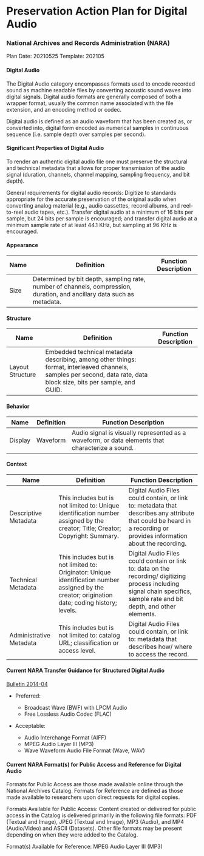 # Preservation Action Plan for Digital Audio
### National Archives and Records Administration (NARA)

Plan Date: 20210525
Template: 202105

#### Digital Audio
The Digital Audio category encompasses formats used to encode recorded sound as machine readable files by converting acoustic sound waves into digital signals. Digital audio formats are generally composed of both a wrapper format, usually the common name associated with the file extension, and an encoding method or codec.

Digital audio is defined as an audio waveform that has been created as, or converted into, digital form encoded as numerical samples in continuous sequence (i.e. sample depth over samples per second).
#### Significant Properties of Digital Audio
To render an authentic digital audio file one must preserve the structural and technical metadata that allows for proper transmission of the audio signal (duration, channels, channel mapping, sampling frequency, and bit depth).

General requirements for digital audio records: Digitize to standards appropriate for the accurate preservation of the original audio when converting analog material (e.g., audio cassettes, record albums, and reel-to-reel audio tapes, etc.). Transfer digital audio at a minimum of 16 bits per
sample, but 24 bits per sample is encouraged; and transfer digital audio at a minimum sample rate of at least 44.1 KHz, but sampling at 96 KHz is encouraged.


#### Appearance
| Name  | Definition  | Function Description  |
| ------------ | ------------ | ------------ |
| Size  | Determined by bit depth, sampling rate, number of channels, compression, duration, and ancillary data such as metadata. | |

#### Structure
| Name  | Definition  | Function Description  |
| ------------ | ------------ | ------------ |
| Layout Structure  | Embedded technical metadata describing, among other things: format, interleaved channels, samples per second, data rate, data block size, bits per sample, and GUID. | |


#### Behavior
| Name  | Definition  | Function Description  |
| ------------ | ------------ | ------------ |
|Display | Waveform | Audio signal is visually represented as a waveform, or data elements that characterize a sound. |


#### Context
| Name  | Definition  | Function Description  |
| ------------ | ------------ | ------------ |
| Descriptive Metadata | This includes but is not limited to: Unique identification number assigned by the creator; Title; Creator; Copyright: Summary. |  Digital Audio Files could contain, or link to: metadata that describes any attribute that could be heard in a recording or provides information about the recording.  |
| Technical Metadata| This includes but is not limited to: Originator: Unique identification number assigned by the creator; origination date; coding history; levels.|Digital Audio Files could contain or link to: data on the recording/ digitizing process including signal chain specifics, sample rate and bit depth, and other elements. |
|Administrative Metadata | This includes but is not limited to: catalog URL; classification or access level.| Digital Audio Files could contain, or link to: metadata that describes how/ where to access the record.|


#### Current NARA Transfer Guidance for Structured Digital Audio
[Bulletin 2014-04](https://www.archives.gov/records-mgmt/bulletins/2014/2014-04.html "Bulletin 2014-04")

- Preferred:  
   - Broadcast Wave (BWF) with LPCM Audio
   - Free Lossless Audio Codec (FLAC)

- Acceptable: 
	- Audio Interchange Format (AIFF)
	- MPEG Audio Layer III (MP3)
	- Wave Waveform Audio File Format (Wave, WAV)



#### Current NARA Format(s) for Public Access and Reference for Digital Audio
Formats for Public Access are those made available online through the National Archives Catalog. Formats for Reference are defined as those made available to researchers upon direct requests for digital copies.

Formats Available for Public Access: Content created or delivered for public access in the Catalog is delivered primarily in the following file formats: PDF (Textual and Image), JPEG (Textual and Image), MP3 (Audio), and MP4 (Audio/Video) and ASCII (Datasets). Other file formats may be present depending on when they were added to the Catalog.

Format(s) Available for Reference: MPEG Audio Layer III (MP3)

